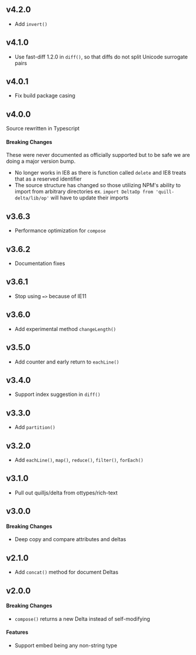 ## v4.2.0

- Add `invert()`

## v4.1.0

- Use fast-diff 1.2.0 in `diff()`, so that diffs do not split Unicode surrogate pairs

## v4.0.1

- Fix build package casing

## v4.0.0

Source rewritten in Typescript

#### Breaking Changes

These were never documented as officially supported but to be safe we are doing a major version bump.

- No longer works in IE8 as there is function called `delete` and IE8 treats that as a reserved identifier
- The source structure has changed so those utilizing NPM's ability to import from arbitrary directories ex. `import DeltaOp from 'quill-delta/lib/op'` will have to update their imports

## v3.6.3

- Performance optimization for `compose`

## v3.6.2

- Documentation fixes

## v3.6.1

- Stop using `=>` because of IE11

## v3.6.0

- Add experimental method `changeLength()`

## v3.5.0

- Add counter and early return to `eachLine()`

## v3.4.0

- Support index suggestion in `diff()`

## v3.3.0

- Add `partition()`

## v3.2.0

- Add `eachLine()`, `map()`, `reduce()`, `filter()`, `forEach()`

## v3.1.0

- Pull out quilljs/delta from ottypes/rich-text

## v3.0.0

#### Breaking Changes

- Deep copy and compare attributes and deltas

## v2.1.0

- Add `concat()` method for document Deltas

## v2.0.0

#### Breaking Changes

- `compose()` returns a new Delta instead of self-modifying

#### Features

- Support embed being any non-string type
